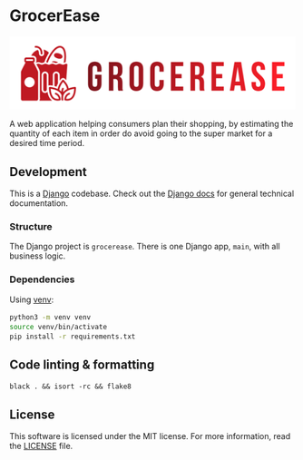 # GrocerEase

![grocerEase logo](https://raw.githubusercontent.com/orfeasa/grocerease/master/main/static/media/full-logo-horizontal.png)

A web application helping consumers plan their shopping, by estimating the quantity of each item in order do avoid going to the super market for a desired time period.

## Development

This is a [Django](https://www.djangoproject.com/) codebase. Check out the
[Django docs](https://docs.djangoproject.com/) for general technical documentation.

### Structure

The Django project is `grocerease`. There is one Django app, `main`, with all business logic.

### Dependencies

Using [venv](https://docs.python.org/3/library/venv.html):

```sh
python3 -m venv venv
source venv/bin/activate
pip install -r requirements.txt
```

## Code linting & formatting

```
black . && isort -rc && flake8
```

## License

This software is licensed under the MIT license.
For more information, read the [LICENSE](LICENSE) file.
